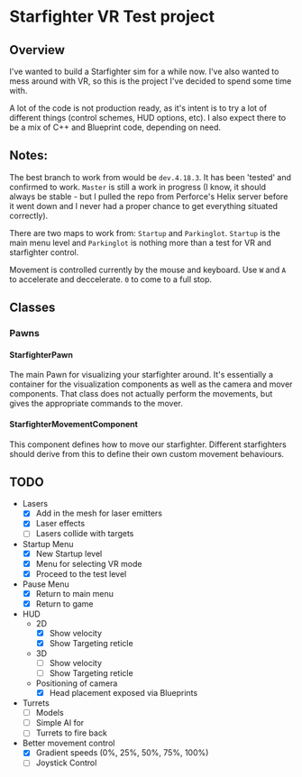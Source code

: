 # Starfighter VR Test project
## Overview
I've wanted to build a Starfighter sim for a while now. I've also wanted to mess around with VR, so this is
the project I've decided to spend some time with.

A lot of the code is not production ready, as it's intent is to try a lot of different things (control schemes,
HUD options, etc).  I also expect there to be a mix of C++ and Blueprint code, depending on need.

## Notes:

The best branch to work from would be `dev.4.18.3`. It has been 'tested' and confirmed to work. `Master` is still a work in progress (I know, it should always be stable - but I pulled the repo from Perforce's Helix server before it went down and I never had a proper chance to get everything situated correctly).

There are two maps to work from: `Startup` and `Parkinglot`. `Startup` is the main menu level and `Parkinglot` is nothing more than a test for VR and starfighter control.

Movement is controlled currently by the mouse and keyboard.
Use `W` and `A` to accelerate and deccelerate. `0` to come to a full stop.

## Classes
### Pawns
#### StarfighterPawn
The main Pawn for visualizing your starfighter around. It's essentially a container for the visualization components
as well as the camera and mover components. That class does not actually perform the movements, but gives the appropriate
commands to the mover.

#### StarfighterMovementComponent
This component defines how to move our starfighter. Different starfighters should derive from this to define their own
custom movement behaviours.

## TODO
+ Lasers
  + [X] Add in the mesh for laser emitters
  + [X] Laser effects
  + [ ] Lasers collide with targets
+ Startup Menu
  + [X] New Startup level
  + [X] Menu for selecting VR mode
  + [X] Proceed to the test level
+ Pause Menu
  + [X] Return to main menu
  + [X] Return to game
+ HUD
  + 2D
    + [X] Show velocity
    + [X] Show Targeting reticle
  + 3D
    + [ ] Show velocity
    + [ ] Show Targeting reticle
  + Positioning of camera
    + [X] Head placement exposed via Blueprints
+ Turrets
  + [ ] Models
  + [ ] Simple AI for 
  + [ ] Turrets to fire back
+ Better movement control
  + [X] Gradient speeds (0%, 25%, 50%, 75%, 100%) 
  + [ ] Joystick Control 
